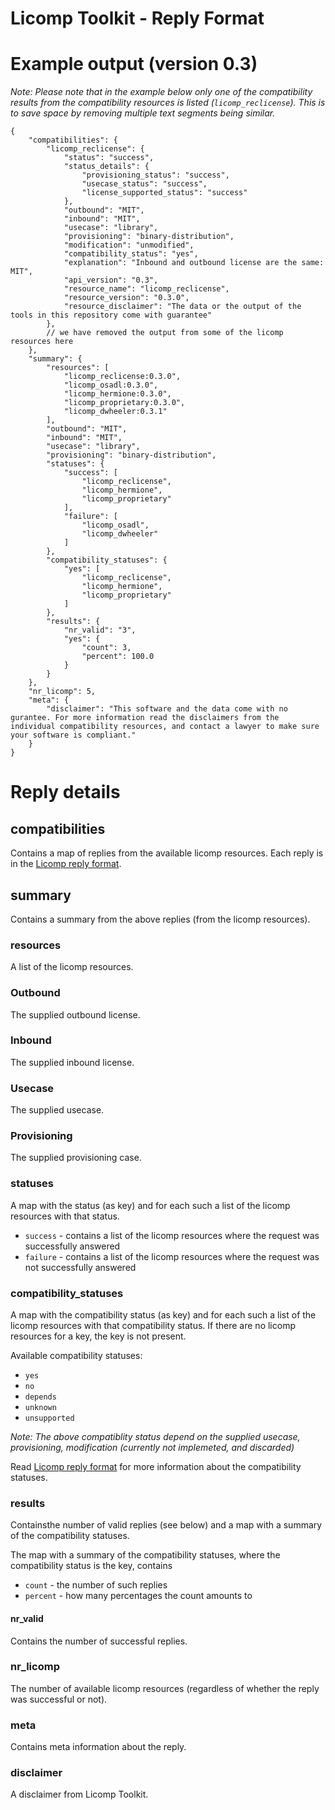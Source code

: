 # Licomp Toolkit - Reply Format

# Example output (version 0.3)

_Note: Please note that in the example below only one of the compatibility results from the compatibility resources is listed (`licomp_reclicense`). This is to save space by removing multiple text segments being similar._

```
{
    "compatibilities": {
        "licomp_reclicense": {
            "status": "success",
            "status_details": {
                "provisioning_status": "success",
                "usecase_status": "success",
                "license_supported_status": "success"
            },
            "outbound": "MIT",
            "inbound": "MIT",
            "usecase": "library",
            "provisioning": "binary-distribution",
            "modification": "unmodified",
            "compatibility_status": "yes",
            "explanation": "Inbound and outbound license are the same: MIT",
            "api_version": "0.3",
            "resource_name": "licomp_reclicense",
            "resource_version": "0.3.0",
            "resource_disclaimer": "The data or the output of the tools in this repository come with guarantee"
        },
        // we have removed the output from some of the licomp resources here
    },
    "summary": {
        "resources": [
            "licomp_reclicense:0.3.0",
            "licomp_osadl:0.3.0",
            "licomp_hermione:0.3.0",
            "licomp_proprietary:0.3.0",
            "licomp_dwheeler:0.3.1"
        ],
        "outbound": "MIT",
        "inbound": "MIT",
        "usecase": "library",
        "provisioning": "binary-distribution",
        "statuses": {
            "success": [
                "licomp_reclicense",
                "licomp_hermione",
                "licomp_proprietary"
            ],
            "failure": [
                "licomp_osadl",
                "licomp_dwheeler"
            ]
        },
        "compatibility_statuses": {
            "yes": [
                "licomp_reclicense",
                "licomp_hermione",
                "licomp_proprietary"
            ]
        },
        "results": {
            "nr_valid": "3",
            "yes": {
                "count": 3,
                "percent": 100.0
            }
        }
    },
    "nr_licomp": 5,
    "meta": {
        "disclaimer": "This software and the data come with no gurantee. For more information read the disclaimers from the individual compatibility resources, and contact a lawyer to make sure your software is compliant."
    }
}
```

# Reply details

## compatibilities

Contains a map of replies from the available licomp resources. Each reply is in the [Licomp reply format](https://github.com/hesa/licomp/blob/main/docs/reply-format.md).

## summary

Contains a summary from the above replies (from the licomp resources).

### resources

A list of the licomp resources.

### Outbound

The supplied outbound license.

### Inbound

The supplied inbound license.

### Usecase

The supplied usecase.

### Provisioning

The supplied provisioning case.

### statuses

A map with the status (as key) and for each such a list of the licomp resources with that status.

* `success` - contains a list of the licomp resources where the request was successfully answered 
* `failure` - contains a list of the licomp resources where the request was not successfully answered 

### compatibility_statuses

A map with the compatibility status (as key) and for each such a list of the licomp resources with that compatibility status. If there are no licomp resources for a key, the key is not present.

Available compatibility statuses:
* `yes` 
* `no`
* `depends`
* `unknown`
* `unsupported`

_Note: The above compatiblity status depend on the supplied usecase, provisioning, modification (currently not implemeted, and discarded)_

Read [Licomp reply format](https://github.com/hesa/licomp/blob/main/docs/reply-format.md) for more information about the compatibility statuses.

### results

Containsthe number of valid replies (see below) and a map with a summary of the compatibility statuses.

The map with a summary of the compatibility statuses, where the compatibility status is the key, contains

* `count` - the number of such replies
* `percent` - how many percentages the count amounts to

#### nr_valid

Contains the number of successful replies.

### nr_licomp

The number of available licomp resources (regardless of whether the reply was successful or not).

### meta

Contains meta information about the reply.

### disclaimer

A disclaimer from Licomp Toolkit. 